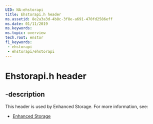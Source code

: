```yaml
---
UID: NA:ehstorapi
title: Ehstorapi.h header
ms.assetid: 8e2a3a3d-4b8c-3f8e-a691-470fd2586eff
ms.date: 01/11/2019
ms.keywords: 
ms.topic: overview
tech.root: enstor
f1_keywords:
 - ehstorapi
 - ehstorapi/ehstorapi
---
```


# Ehstorapi.h header


## -description

This header is used by Enhanced Storage. For more information, see:

- [Enhanced Storage](../_enstor/index.md)

